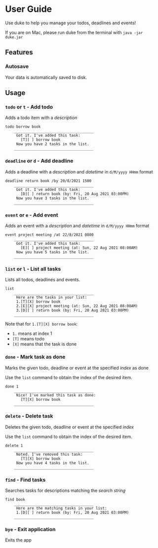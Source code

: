 # User Guide

Use duke to help you manage your todos, deadlines and events!

If you are on Mac, please run duke from the terminal with `java -jar duke.jar`

## Features

### Autosave

Your data is automatically saved to disk.

## Usage

### `todo` or `t` - Add todo

Adds a todo item with a *description*

```
todo borrow book
	____________________________________
	 Got it. I've added this task:
	   [T][ ] borrow book
	 Now you have 2 tasks in the list.
	____________________________________
```

### `deadline` or `d` - Add deadline

Adds a deadline with a *description* and *datetime* in `d/M/yyyy HHmm` format

```
deadline return book /by 20/8/2021 1500
	____________________________________
	 Got it. I've added this task:
	   [D][ ] return book (by: Fri, 20 Aug 2021 03:00PM)
	 Now you have 3 tasks in the list.
	____________________________________
```

### `event` or `e` - Add event

Adds an event with a *description* and *datetime* in `d/M/yyyy HHmm` format

```
event project meeting /at 22/8/2021 0800
	____________________________________
	 Got it. I've added this task:
	   [E][ ] project meeting (at: Sun, 22 Aug 2021 08:00AM)
	 Now you have 5 tasks in the list.
	____________________________________
```

### `list` or `l` - List all tasks

Lists all todos, deadlines and events.

```
list
	____________________________________
	 Here are the tasks in your list:
	 1.[T][X] borrow book
	 2.[E][X] project meeting (at: Sun, 22 Aug 2021 08:00AM)
	 3.[D][ ] return book (by: Fri, 20 Aug 2021 03:00PM)
	____________________________________
```

Note that for `1.[T][X] borrow book`:

* `1.` means at index 1
* `[T]` means todo
* `[X]` means that the task is done

### `done` - Mark task as done

Marks the given todo, deadline or event at the specified *index* as done

Use the `list` command to obtain the index of the desired item.

```
done 1
	____________________________________
	 Nice! I've marked this task as done:
	   [T][X] borrow book
	____________________________________
```

### `delete` - Delete task

Deletes the given todo, deadline or event at the specified *index*

Use the `list` command to obtain the index of the desired item.

```
delete 1
	____________________________________
	 Noted. I've removed this task:
	   [T][X] borrow book
	 Now you have 4 tasks in the list.
	____________________________________
```

### `find` - Find tasks

Searches tasks for descriptions matching the *search string*

```
find book
	____________________________________
	 Here are the matching tasks in your list:
	 1.[D][ ] return book (by: Fri, 20 Aug 2021 03:00PM)
	____________________________________
```

### `bye` - Exit application

Exits the app
